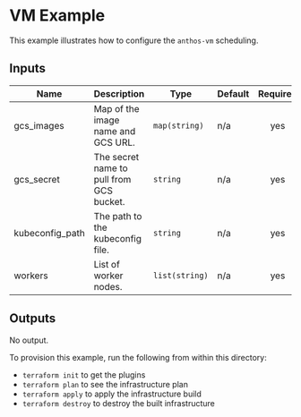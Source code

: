 # VM Example

This example illustrates how to configure the `anthos-vm` scheduling.

<!-- BEGINNING OF PRE-COMMIT-TERRAFORM DOCS HOOK -->
## Inputs

| Name | Description | Type | Default | Required |
|------|-------------|------|---------|:--------:|
| gcs\_images | Map of the image name and GCS URL. | `map(string)` | n/a | yes |
| gcs\_secret | The secret name to pull from GCS bucket. | `string` | n/a | yes |
| kubeconfig\_path | The path to the kubeconfig file. | `string` | n/a | yes |
| workers | List of worker nodes. | `list(string)` | n/a | yes |

## Outputs

No output.

<!-- END OF PRE-COMMIT-TERRAFORM DOCS HOOK -->

To provision this example, run the following from within this directory:
- `terraform init` to get the plugins
- `terraform plan` to see the infrastructure plan
- `terraform apply` to apply the infrastructure build
- `terraform destroy` to destroy the built infrastructure
